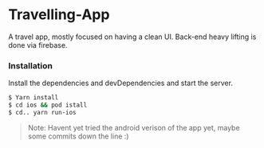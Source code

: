 # Travelling-App
A travel app, mostly focused on having a clean UI.
Back-end heavy lifting is done via firebase.

### Installation
Install the dependencies and devDependencies and start the server.

```sh
$ Yarn install
$ cd ios && pod istall
$ cd.. yarn run-ios
```
> Note: Havent yet tried the android verison of the app yet, maybe some commits down the line :)
